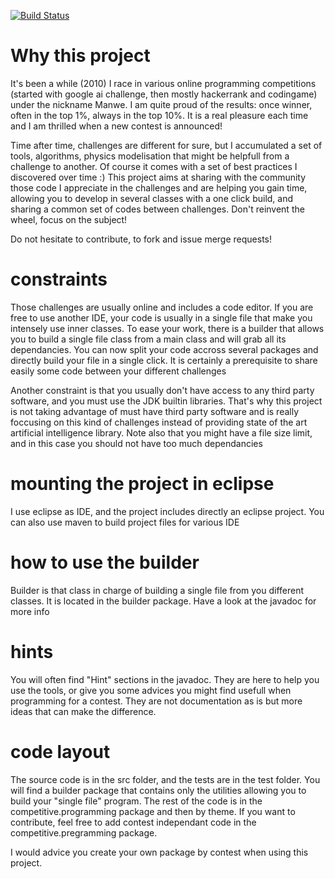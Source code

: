 [![Build Status](https://travis-ci.org/Manwe56/competitive-programming.png)](https://travis-ci.org/Manwe56/competitive-programming)

# Why this project

It's been a while (2010) I race in various online programming competitions (started with google ai challenge, then mostly hackerrank and codingame) under the nickname Manwe. I am quite proud of the results: once winner, often in the top 1%, always in the top 10%. 
It is a real pleasure each time and I am thrilled when a new contest is announced! 

Time after time, challenges are different for sure, but I accumulated a set of tools, algorithms, physics modelisation that might be helpfull from a challenge to another. Of course it comes with a set of best practices I discovered over time :)
This project aims at sharing with the community those code I appreciate in the challenges and are helping you gain time, allowing you to develop in several classes with a one click build, and sharing a common set of codes between challenges. Don't reinvent the wheel, focus on the subject!

Do not hesitate to contribute, to fork and issue merge requests!

# constraints

Those challenges are usually online and includes a code editor. If you are free to use another IDE, your code is usually in a single file that make you intensely use inner classes. To ease your work, there is a builder that allows you to build a single file class from a main class and will grab all its dependancies. You can now split your code accross several packages and directly build your file in a single click. It is certainly a prerequisite to share easily some code between your different challenges

Another constraint is that you usually don't have access to any third party software, and you must use the JDK builtin libraries. That's why this project is not taking advantage of must have third party software and is really foccusing on this kind of challenges instead of providing state of the art artificial intelligence library. Note also that you might have a file size limit, and in this case you should not have too much dependancies

# mounting the project in eclipse

I use eclipse as IDE, and the project includes directly an eclipse project.
You can also use maven to build project files for various IDE

# how to use the builder

Builder is that class in charge of building a single file from you different classes. It is located in the builder package. Have a look at the javadoc for more info


# hints

You will often find "Hint" sections in the javadoc. They are here to help you use the tools, or give you some advices you might find usefull when programming for a contest. They are not documentation as is but more ideas that can make the difference.

# code layout

The source code is in the src folder, and the tests are in the test folder.
You will find a builder package that contains only the utilities allowing you to build your "single file" program.
The rest of the code is in the competitive.programming package and then by theme.
If you want to contribute, feel free to add contest independant code in the competitive.pregramming package.

I would advice you create your own package by contest when using this project.